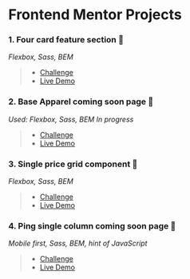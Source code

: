 # Frontend Mentor Projects

### 1. Four card feature section 🐞
*Flexbox, Sass, BEM*

 >  - [Challenge](https://www.frontendmentor.io/challenges/four-card-feature-section-weK1eFYK)
   > - [Live Demo](https://four-card-feature-section-pi-drab.now.sh/)

### 2. Base Apparel coming soon page 🦞
*Used: Flexbox, Sass, BEM*
*In progress*
> - [Challenge](https://www.frontendmentor.io/challenges/base-apparel-coming-soon-page-5d46b47f8db8a7063f9331a0)
> - [Live Demo](https://base-apparel-liart.now.sh/)

### 3. Single price grid component 🐳
*Flexbox, Sass, BEM*
> - [Challenge](https://www.frontendmentor.io/challenges/single-price-grid-component-5ce41129d0ff452fec5abbbc)
> - [Live Demo](https://single-price-grid-component.mat2ja.now.sh/)

### 4. Ping single column coming soon page 🦅
*Mobile first, Sass, BEM, hint of JavaScript*
> - [Challenge](https://www.frontendmentor.io/challenges/ping-single-column-coming-soon-page-5cadd051fec04111f7b848da)
> - [Live Demo](https://ping-coming-soon-page-iota.now.sh/)
